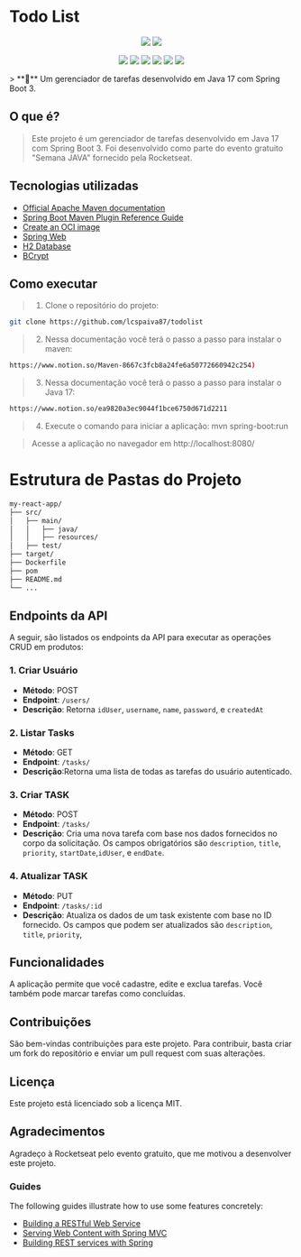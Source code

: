 # Todo List
<p align="center">
 <img src="https://img.shields.io/badge/Java-ED8B00?style=for-the-badge&logo=openjdk&logoColor=white" />
 <img src="https://img.shields.io/badge/Spring-6DB33F?style=for-the-badge&logo=spring&logoColor=white" />
 </p>
 <p align="center">

 <img src="https://img.shields.io/github/languages/top/Todoist/Spacetime-web">
 <img src="https://img.shields.io/github/languages/count/lcspaiva87/todolist">
 <img src="https://img.shields.io/github/repo-size/lcspaiva87/todolist">
 <img src="https://img.shields.io/github/forks/lcspaiva87/todolist?style=social">
<img src="https://img.shields.io/github/contributors/lcspaiva87/todolist">
<img src = "https://img.shields.io/github/last-commit/lcspaiva87/todolist">
</p>
> **🚀** Um gerenciador de tarefas desenvolvido em Java 17 com Spring Boot 3.

## O que é?

> Este projeto é um gerenciador de tarefas desenvolvido em Java 17 com Spring Boot 3. Foi desenvolvido como parte do evento gratuito "Semana JAVA" fornecido pela Rocketseat.

## Tecnologias utilizadas

* [Official Apache Maven documentation](https://maven.apache.org/guides/index.html)
* [Spring Boot Maven Plugin Reference Guide](https://docs.spring.io/spring-boot/docs/3.0.11/maven-plugin/reference/html/)
* [Create an OCI image](https://docs.spring.io/spring-boot/docs/3.0.11/maven-plugin/reference/html/#build-image)
* [Spring Web](https://docs.spring.io/spring-boot/docs/3.0.11/reference/htmlsingle/index.html#web)
* [H2 Database](https://www.h2database.com/html/main.html)
* [BCrypt](https://docs.spring.io/spring-security/site/docs/4.2.20.RELEASE/apidocs/org/springframework/security/crypto/bcrypt/BCryptPasswordEncoder.html)

## Como executar
> 1. Clone o repositório do projeto:
```sh
git clone https://github.com/lcspaiva87/todolist
```
> 2. Nessa documentação você terá o passo a passo para instalar o maven:
 ```sh
 https://www.notion.so/Maven-8667c3fcb8a24fe6a50772660942c254)
```

> 3. Nessa documentação você terá o passo a passo para instalar o Java 17:
 ```sh
 https://www.notion.so/ea9820a3ec9044f1bce6750d671d2211
```


> 4. Execute o comando para iniciar a aplicação:
mvn spring-boot:run

> Acesse a aplicação no navegador em http://localhost:8080/
> 
# Estrutura de Pastas do Projeto
```markdown
my-react-app/
├── src/
│   ├── main/
│   │   ├── java/
│   │   ├── resources/
│   ├── test/
├── target/
├── Dockerfile
├── pom
├── README.md
└── ...
```
## Endpoints da API
A seguir, são listados os endpoints da API para executar as operações CRUD em produtos:

### 1. **Criar Usuário**

- **Método**: POST
- **Endpoint**: `/users/`
- **Descrição**: Retorna `idUser`, `username`, `name`, `password`, e `createdAt`

### 2. **Listar Tasks**

- **Método**: GET
- **Endpoint**: `/tasks/`
- **Descrição**:Retorna uma lista de todas as tarefas do usuário autenticado.

### 3. **Criar TASK**
- **Método**: POST
- **Endpoint**: `/tasks/`
- **Descrição**: Cria uma nova tarefa com base nos dados fornecidos no corpo da solicitação. Os campos obrigatórios são `description`, `title`, `priority`, `startDate`,`idUser`,  e `endDate`.

### 4. **Atualizar TASK**

- **Método**: PUT
- **Endpoint**: `/tasks/:id`
- **Descrição**: Atualiza os dados de um task existente com base no ID fornecido. Os campos que podem ser atualizados são `description`, `title`, `priority`,
## Funcionalidades
A aplicação permite que você cadastre, edite e exclua tarefas. Você também pode marcar tarefas como concluídas.

## Contribuições
São bem-vindas contribuições para este projeto. Para contribuir, basta criar um fork do repositório e enviar um pull request com suas alterações.

## Licença
Este projeto está licenciado sob a licença MIT.

## Agradecimentos
Agradeço à Rocketseat pelo evento gratuito, que me motivou a desenvolver este projeto.
### Guides
The following guides illustrate how to use some features concretely:

* [Building a RESTful Web Service](https://spring.io/guides/gs/rest-service/)
* [Serving Web Content with Spring MVC](https://spring.io/guides/gs/serving-web-content/)
* [Building REST services with Spring](https://spring.io/guides/tutorials/rest/)

